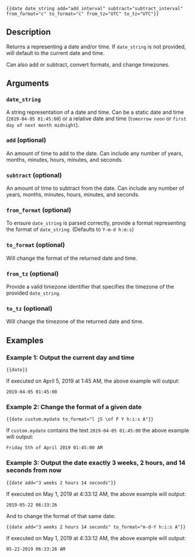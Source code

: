 
```handle
{{date date_string add="add_interval" subtract="subtract_interval" from_format="c" to_format="c" from_tz="UTC" to_tz="UTC"}}
```

## Description

Returns a representing a date and/or time. If `date_string` is not provided, will default to the current date and time.

Can also add or subtract, convert formats, and change timezones.

## Arguments

### `date_string`

A string representation of a date and time. Can be a static date and time (`2019-04-05 01:45:00`) or a relative date and time (`tomorrow noon` or `first day of next month midnight`).

### `add` (optional)

An amount of time to add to the date. Can include any number of years, months, minutes, hours, minutes, and seconds.

### `subtract` (optional)

An amount of time to subtract from the date. Can include any number of years, months, minutes, hours, minutes, and seconds.

### `from_format` (optional)

To ensure `date_string` is parsed correctly, provide a format representing the format of `date_string`. (Defaults to `Y-m-d h:m:s`)

### `to_format` (optional)

Will change the format of the returned date and time.

### `from_tz` (optional)

Provide a valid timezone identifier that specifies the timezone of the provided `date_string`.

### `to_tz` (optional)

Will change the timezone of the returned date and time.

## Examples

### Example 1: Output the current day and time

```Handlebars
{{date}}
```

If executed on April 5, 2019 at 1:45 AM, the above example will output:

```text
2019-04-05 01:45:00
```

### Example 2: Change the format of a given date

```Handlebars
{{date custom.mydate to_format="l jS \of F Y h:i:s A"}}
```

If `custom.mydate` contains the text `2019-04-05 01:45:00` the above example will output:

```text
Friday 5th of April 2019 01:45:00 AM
```

### Example 3: Output the date exactly 3 weeks, 2 hours, and 14 seconds from now

```Handlebars
{{date add="3 weeks 2 hours 14 seconds"}}
```

If executed on May 1, 2019 at 4:33:12 AM, the above example will output:

```text
2019-05-22 06:33:26
```

And to change the format of that same date:

```Handlebars
{{date add="3 weeks 2 hours 14 seconds" to_format="m-d-Y h:i:s A"}}
```

If executed on May 1, 2019 at 4:33:12 AM, the above example will output:

```text
05-22-2019 06:33:26 AM
```
